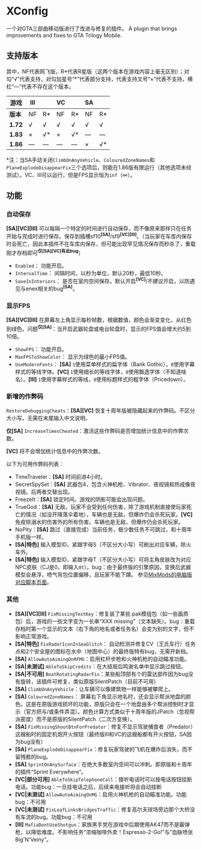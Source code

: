 
# XConfig

一个对GTA三部曲移动版进行了改进与修复的插件。
A plugin that brings improvements and fixes to GTA Trilogy Mobile.

## 支持版本

其中，NF代表网飞版，R*代表R星版（这两个版本在游戏内容上毫无区别）；对勾“√”代表支持，对勾加星号“\*”代表部分支持，代表支持叉号“×”代表不支持，横杠“—”代表不存在这个版本。

| **游戏** | **III** |  | **VC** |  | **SA** |  |
|---|---|---|---|---|---|---|
| **版本** | NF | R* | NF | R* | NF | R* |
| **1.72** | √ | √ | √ | √ | √ | √ |
| **1.83** | × | √* | × | √* | — | — |
| **1.86** | — | — | — | — | × | √* |

*注：当SA手动关闭`ClimbOnAnyVehicle`、`ColouredZoneNames`和`PlaneExplodeDisappearFix`三个选项后，则能在1.86版有限运行（其他选项未经测试）。VC、III可以运行，但是FPS显示恒为`inf`（∞）。

## 功能

### 自动保存

**[SA][VC][III]** 可以每隔一个特定的时间进行自动保存，而不像原来那样只在任务开始与完成时进行保存。保存到插槽sf10<sup>**[SA]**</sup>/sf9<sup>**[VC][III]**</sup>。（当玩家在车库内保存时会死亡，因此本插件不在车库内保存，但可能出现罕见情况保存而秒杀了，重载刚才存档即可<sup>**仅[SA][VC]有此bug**</sup>）

- `Enabled`： 功能开启。
- `IntervalTime`： 间隔时间，以秒为单位，默认20秒，最低10秒。
- `SaveInInteriors`： 是否在室内空间保存。默认开启<sup>**[VC]**</sup>/不建议开启，以防遇见与enex相关的bug<sup>**[SA]**</sup>。

### 显示FPS

**[SA][VC][III]** 在屏幕左上角显示每秒帧数，根据数值，颜色会渐变变化，从红色到绿色。问题<sup>**仅[SA]**</sup>：当开启武器轮盘或电台轮盘时，显示的FPS值会增大约5到10倍。

- `ShowFPS`： 功能开启。
- `MaxFPSToShowColor`： 显示为绿色的最小FPS值。
- `UseModernFonts`： **[SA]** `1`使用菜单样式的扁字体（Bank Gothic），`0`使用字幕样式的等线字体。**[VC]** `1`使用细长的等线字体，`0`使用飘逸字体（不知道啥名）。**[III]** `1`使用字幕样式的等线，`0`使用标题样式的粗字体（Pricedown）。

### 新增的作弊码

`RestoreDebuggingCheats`：**[SA][VC]** 恢复十周年版被隐藏起来的作弊码。不区分大小写。无需在末尾输入中文说明。

**仅[SA]** `IncreaseTimesCheated`：激活这些作弊码是否增加统计信息中的作弊次数。

**[VC]** 将不会增加统计信息中的作弊次数。

以下为可用作弊码列表：

- TimeTraveler：**[SA]** 时间前进4小时。
- SecretSpySet：**[SA]** 武器包4，包含火神机枪、Vibrator、夜视镜和热成像夜视镜。后两者交替出现。
- FreezeIt：**[SA]** 锁定时间。游戏的阴影可能会出现问题。
- TrueGod：**[SA]** 无敌，玩家不会受到任何伤害，除了游戏机制直接使玩家死亡的情况（如没开降落伞着地），车辆也是无敌，但爆炸仍会杀死玩家。**[VC]** 免疫除溺水的伤害外的所有伤害。车辆也是无敌，但爆炸仍会杀死玩家。
- NoPity：**[SA]** 跳过（直接完成）当前任务，极少数任务不可跳过，和十周年手机版一样。
- **[SA|特色]** 输入模型ID，紧跟字母S（不区分大小写）可刷出对应车辆，除火车外。
- **[SA|特色]** 输入模型ID，紧跟字母T（不区分大小写）可将主角皮肤改为对应NPC皮肤（CJ是0，即输入`0t`）。bug：由于最终版的引擎原因，变换后武器模型会悬浮，喷气背包位置偏移，且玩家不能下蹲。                                参见[MixMods的电脑版对应脚本页面](https://www.mixmods.com.br/2022/01/simple-skin-selector-ped-creator/)。

### 其他

- **[SA][VC][III]** `FixMissingTextKey`：修复装了某些.pak模组包（如一些画质包）后，游戏的一些文字变为一长串“XXX missing”（文本缺失）。bug：重载存档时第一个显示的文本（右下角的地名或者任务名）会变为别的文字，但不影响正常游戏。
- **[SA|特色]** `FixRadarIconInSeaGlitch`： 自动检测并修复CV（王氏车行）任务点和2个安全屋的图标在水中（地图中心）的最终版特有bug，无需开新档。
- **[SA]** `AllowAutoAimingOnRFMG`：启用杠杆步枪和火神机枪的自动瞄准功能。
- **[SA|未测试]** `AbleToSkipCredits`：在大结局后鸣谢名单中显示跳过按钮。
- **[SA|不可用]** `BoatRotatingRadarFix`：某些船顶部有个的雷达部件因为bug没有旋转，该插件可修复，类似原版SilentPatch（目前不可用）
- **[SA]** `ClimbOnAnyVehicle`：让车辆可以像建筑物一样能够被攀爬上。
- **[SA]** `ColouredZoneNames`： 屏幕右下角显示地名时，还会显示帮派地盘的颜色。这是在原版游戏损坏的功能，原版只会在一个地盘由多个帮派控制时才显示（官方把与/或条件弄混）。颜色计算方式类似于十周年版的JPatch（忽视帮派密度）而不是原版的SilentPatch（二次方变换）。
- **[SA]** `FixMissingShootBtnForPredator`：修复不显示驾驶捕食者（Predator）这艘船时的固定机炮开火按钮（最终版III和VC的这艘船都有开火按钮，SA因为bug没有）
- **[SA]** `PlaneExplodeDisappearFix`：修复玩家驾驶的飞机在爆炸后消失，而不留残骸的bug。
- **[SA]** `SprintOnAnySurface`：在绝大多数室内空间可以冲刺。即原版和十周年的插件“Sprint Everywhere”。
- **[VC|部分可用]** `AbleToSkipTelephoneCall`：接听电话时可以按电话按钮挂断电话。功能bug：一旦挂电话之后，后续来电接听将会自动挂断
- **[VC|未测试]** `AllowAutoAimingOnMG`：启用火神机枪的自动瞄准功能。功能bug：不可用
- **[VC|未测试]** `FixLeafLinksBridgesTraffic`：修复高尔夫球场旁边那个大桥没有车流的bug。功能bug：不可用
- **[III]** `MafiaDontUseShotgun`：家族黑手党在游戏中后期使用AK47而不是霰弹枪，以降低难度。不影响任务“浓缩咖啡外卖！Espresso-2-Go!”与“血脉喷张Big'N'Veiny”。
